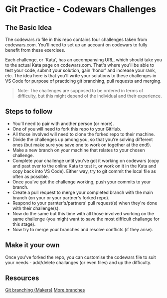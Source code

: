 # Git Practice - Codewars Challenges

## The Basic Idea

The codewars.rb file in this repo contains four challenges taken from codewars.com. You'll need to set up an account on codewars to fully benefit from these exercises. 

Each challenge, or 'Kata', has an accompanying URL, which should take you to the actual Kata page  on codewars.com. That's where you'll be able to test your code, submit your solution, gain 'honor' and increase your rank, etc. The idea here is that you'll write your solutions to these challenges in VS Code for purpose of practicing git branching, pull requests and merging. 

> Note: The challenges are supposed to be ordered in terms of difficulty, but this might depend of the individual and their experience. 


## Steps to follow

- You'll need to pair with another person (or more).
- One of you will need to fork this repo to your GitHub. 
- All those involved will need to clone the forked repo to their machine. 
- Divide the challenges up among you, so that you're solving different ones (but make sure you save one to work on together at the end!).
- Make a new branch on your machine that relates to your chosen challenge.
- Complete your challenge until you've got it working on codewars (copy and past over to the online Kata to test it, or work on it in the Kata and copy back into VS Code). Either way, try to git commit the local file as often as possible.
- Once you've got the challenge working, push your commits to your branch. 
- Create a pull request to merge your completed branch with the main branch (on your or your partner's forked repo).
- Respond to your parnter's/partners' pull request(s) when they're done with their challenge(s).
- Now do the same but this time with all those involved working on the same challenge (you might want to save the most difficult challange for this stage).
- Now try to merge your branches and resolve conflicts (if they arise).

## Make it your own

Once you've forked the repo, you can customise the codewars file to suit your needs - add/delete challanges (or even files) and up the difficulty. 

## Resources

[Git branching (Makers)](https://github.com/makersacademy/ruby_foundations/blob/main/GIT_BRANCH_GUIDANCE.md) 
[More branches](https://www.freecodecamp.org/news/git-switch-branch/)
